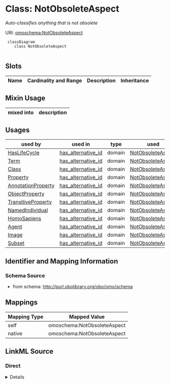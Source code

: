 # Class: NotObsoleteAspect


_Auto-classifies anything that is not obsolete_





URI: [omoschema:NotObsoleteAspect](http://purl.obolibrary.org/obo/omo/schema/NotObsoleteAspect)



```{mermaid}
 classDiagram
    class NotObsoleteAspect
      
```




<!-- no inheritance hierarchy -->


## Slots

| Name | Cardinality and Range | Description | Inheritance |
| ---  | --- | --- | --- |



## Mixin Usage

| mixed into | description |
| --- | --- |




## Usages

| used by | used in | type | used |
| ---  | --- | --- | --- |
| [HasLifeCycle](HasLifeCycle.md) | [has_alternative_id](has_alternative_id.md) | domain | [NotObsoleteAspect](NotObsoleteAspect.md) |
| [Term](Term.md) | [has_alternative_id](has_alternative_id.md) | domain | [NotObsoleteAspect](NotObsoleteAspect.md) |
| [Class](Class.md) | [has_alternative_id](has_alternative_id.md) | domain | [NotObsoleteAspect](NotObsoleteAspect.md) |
| [Property](Property.md) | [has_alternative_id](has_alternative_id.md) | domain | [NotObsoleteAspect](NotObsoleteAspect.md) |
| [AnnotationProperty](AnnotationProperty.md) | [has_alternative_id](has_alternative_id.md) | domain | [NotObsoleteAspect](NotObsoleteAspect.md) |
| [ObjectProperty](ObjectProperty.md) | [has_alternative_id](has_alternative_id.md) | domain | [NotObsoleteAspect](NotObsoleteAspect.md) |
| [TransitiveProperty](TransitiveProperty.md) | [has_alternative_id](has_alternative_id.md) | domain | [NotObsoleteAspect](NotObsoleteAspect.md) |
| [NamedIndividual](NamedIndividual.md) | [has_alternative_id](has_alternative_id.md) | domain | [NotObsoleteAspect](NotObsoleteAspect.md) |
| [HomoSapiens](HomoSapiens.md) | [has_alternative_id](has_alternative_id.md) | domain | [NotObsoleteAspect](NotObsoleteAspect.md) |
| [Agent](Agent.md) | [has_alternative_id](has_alternative_id.md) | domain | [NotObsoleteAspect](NotObsoleteAspect.md) |
| [Image](Image.md) | [has_alternative_id](has_alternative_id.md) | domain | [NotObsoleteAspect](NotObsoleteAspect.md) |
| [Subset](Subset.md) | [has_alternative_id](has_alternative_id.md) | domain | [NotObsoleteAspect](NotObsoleteAspect.md) |






## Identifier and Mapping Information







### Schema Source


* from schema: http://purl.obolibrary.org/obo/omo/schema





## Mappings

| Mapping Type | Mapped Value |
| ---  | ---  |
| self | omoschema:NotObsoleteAspect |
| native | omoschema:NotObsoleteAspect |





## LinkML Source

<!-- TODO: investigate https://stackoverflow.com/questions/37606292/how-to-create-tabbed-code-blocks-in-mkdocs-or-sphinx -->

### Direct

<details>
```yaml
name: NotObsoleteAspect
description: Auto-classifies anything that is not obsolete
from_schema: http://purl.obolibrary.org/obo/omo/schema
rank: 1000
mixin: true
rules:
- postconditions:
    none_of:
    - slot_conditions:
        label:
          name: label
          pattern: ^obsolete
classification_rules:
- slot_conditions:
    none_of:
      name: none_of
      deprecated: JsonObj(equals_expression='true')

```
</details>

### Induced

<details>
```yaml
name: NotObsoleteAspect
description: Auto-classifies anything that is not obsolete
from_schema: http://purl.obolibrary.org/obo/omo/schema
rank: 1000
mixin: true
rules:
- postconditions:
    none_of:
    - slot_conditions:
        label:
          name: label
          pattern: ^obsolete
classification_rules:
- slot_conditions:
    none_of:
      name: none_of
      deprecated: JsonObj(equals_expression='true')

```
</details>
